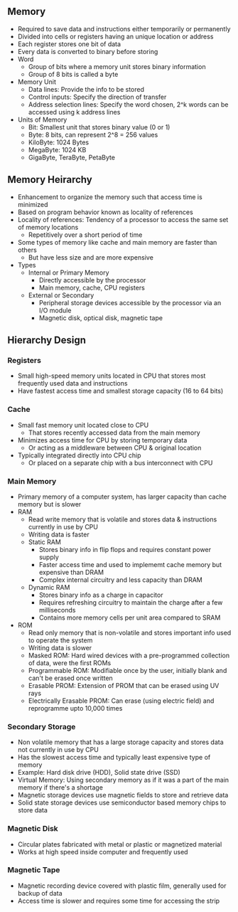 ## Memory
- Required to save data and instructions either temporarily or permanently
- Divided into cells or registers having an unique location or address
- Each register stores one bit of data
- Every data is converted to binary before storing
- Word
  - Group of bits where a memory unit stores binary information
  - Group of 8 bits is called a byte
- Memory Unit
  - Data lines: Provide the info to be stored
  - Control inputs: Specify the direction of transfer
  - Address selection lines: Specify the word chosen, 2^k words can be accessed using k address lines
- Units of Memory
  - Bit: Smallest unit that stores binary value (0 or 1)
  - Byte: 8 bits, can represent 2^8 = 256 values
  - KiloByte: 1024 Bytes
  - MegaByte: 1024 KB
  - GigaByte, TeraByte, PetaByte

## Memory Heirarchy
- Enhancement to organize the memory such that access time is minimized
- Based on program behavior known as locality of references
- Locality of references: Tendency of a processor to access the same set of memory locations
  - Repetitively over a short period of time
- Some types of memory like cache and main memory are faster than others
  - But have less size and are more expensive
- Types
  - Internal or Primary Memory
    - Directly accessible by the processor
    - Main memory, cache, CPU registers
  - External or Secondary
    - Peripheral storage devices accessible by the processor via an I/O module
    - Magnetic disk, optical disk, magnetic tape

## Hierarchy Design
### Registers
- Small high-speed memory units located in CPU that stores most frequently used data and instructions
- Have fastest access time and smallest storage capacity (16 to 64 bits)

### Cache
- Small fast memory unit located close to CPU
  - That stores recently accessed data from the main memory
- Minimizes access time for CPU by storing temporary data
  - Or acting as a middleware between CPU & original location
- Typically integrated directly into CPU chip
  - Or placed on a separate chip with a bus interconnect with CPU

### Main Memory
- Primary memory of a computer system, has larger capacity than cache memory but is slower
- RAM
  - Read write memory that is volatile and stores data & instructions currently in use by CPU
  - Writing data is faster
  - Static RAM
    - Stores binary info in flip flops and requires constant power supply
    - Faster access time and used to implememt cache memory but expensive than DRAM
    - Complex internal circuitry and less capacity than DRAM
  - Dynamic RAM
    - Stores binary info as a charge in capacitor
    - Requires refreshing circuitry to maintain the charge after a few milliseconds
    - Contains more memory cells per unit area compared to SRAM
- ROM
  - Read only memory that is non-volatile and stores important info used to operate the system
  - Writing data is slower
  - Masked ROM: Hard wired devices with a pre-programmed collection of data, were the first ROMs
  - Programmable ROM: Modifiable once by the user, initially blank and can't be erased once written
  - Erasable PROM: Extension of PROM that can be erased using UV rays
  - Electrically Erasable PROM: Can erase (using electric field) and reprogramme upto 10,000 times

### Secondary Storage
- Non volatile memory that has a large storage capacity and stores data not currently in use by CPU
- Has the slowest access time and typically least expensive type of memory
- Example: Hard disk drive (HDD), Solid state drive (SSD)
- Virtual Memory: Using secondary memory as if it was a part of the main memory if there's a shortage
- Magnetic storage devices use magnetic fields to store and retrieve data
- Solid state storage devices use semiconductor based memory chips to store data

### Magnetic Disk
- Circular plates fabricated with metal or plastic or magnetized material
- Works at high speed inside computer and frequently used

### Magnetic Tape
- Magnetic recording device covered with plastic film, generally used for backup of data
- Access time is slower and requires some time for accessing the strip
